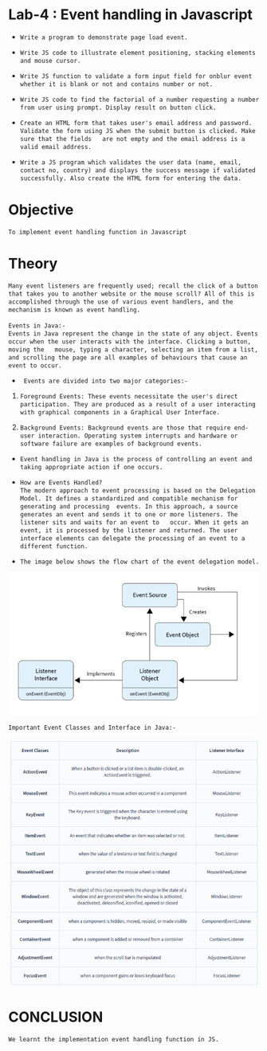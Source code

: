 # Lab-4 : Event handling in Javascript  
-     Write a program to demonstrate page load event.  
-     Write JS code to illustrate element positioning, stacking elements and mouse cursor.  
-     Write JS function to validate a form input field for onblur event whether it is blank or not and contains number or not.  
-     Write JS code to find the factorial of a number requesting a number from user using prompt. Display result on button click.  
-     Create an HTML form that takes user's email address and password. Validate the form using JS when the submit button is clicked. Make sure that the fields   are not empty and the email address is a valid email address.  
-     Write a JS program which validates the user data (name, email, contact no, country) and displays the success message if validated successfully. Also create the HTML form for entering the data.    



# Objective  
    To implement event handling function in Javascript  

# Theory  
    Many event listeners are frequently used; recall the click of a button that takes you to another website or the mouse scroll? All of this is accomplished through the use of various event handlers, and the mechanism is known as event handling.  
  
    Events in Java:-  
    Events in Java represent the change in the state of any object. Events occur when the user interacts with the interface. Clicking a button, moving the   mouse, typing a character, selecting an item from a list, and scrolling the page are all examples of behaviours that cause an event to occur.  
   
-      Events are divided into two major categories:-  
1)     Foreground Events: These events necessitate the user's direct participation. They are produced as a result of a user interacting with graphical components in a Graphical User Interface. 
2)     Background Events: Background events are those that require end-user interaction. Operating system interrupts and hardware or software failure are examples of background events. 

-     Event handling in Java is the process of controlling an event and taking appropriate action if one occurs.   


-     How are Events Handled?  
      The modern approach to event processing is based on the Delegation Model. It defines a standardized and compatible mechanism for generating and processing  events. In this approach, a source generates an event and sends it to one or more listeners. The listener sits and waits for an event to   occur. When it gets an event, it is processed by the listener and returned. The user interface elements can delegate the processing of an event to a   different function.  

-     The image below shows the flow chart of the event delegation model.         
![alt image1](./Assests/image1.png "image1")  

    Important Event Classes and Interface in Java:-  
![alt image2](./Assests/image2.png "image2")  


# CONCLUSION  
    We learnt the implementation event handling function in JS.
    





